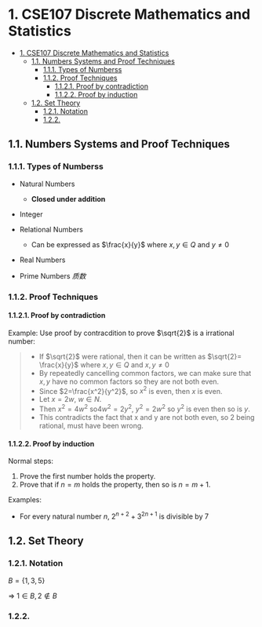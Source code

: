 # 1. CSE107 Discrete Mathematics and Statistics

<!-- TOC -->

- [1. CSE107 Discrete Mathematics and Statistics](#1-cse107-discrete-mathematics-and-statistics)
  - [1.1. Numbers Systems and Proof Techniques](#11-numbers-systems-and-proof-techniques)
    - [1.1.1. Types of Numberss](#111-types-of-numberss)
    - [1.1.2. Proof Techniques](#112-proof-techniques)
      - [1.1.2.1. Proof by contradiction](#1121-proof-by-contradiction)
      - [1.1.2.2. Proof by induction](#1122-proof-by-induction)
  - [1.2. Set Theory](#12-set-theory)
    - [1.2.1. Notation](#121-notation)
    - [1.2.2.](#122)

<!-- /TOC -->

## 1.1. Numbers Systems and Proof Techniques

### 1.1.1. Types of Numberss

* Natural Numbers
  - **Closed under addition**
* Integer
* Relational Numbers
  - Can be expressed as $\frac{x}{y}$ where $x,y\in Q$ and $y \ne 0$
  
* Real Numbers
* Prime Numbers  *质数*

### 1.1.2. Proof Techniques

#### 1.1.2.1. Proof by contradiction

Example: Use proof by contracdition to prove $\sqrt{2}$ is a irrational number:

> * If $\sqrt{2}$ were rational, then it can be written as $\sqrt{2}= \frac{x}{y}$ where $x,y\in Q$ and $x,y \ne 0$
> * By repeatedly cancelling common factors, we can make sure that $x,y$ have no common factors so they are not both even.
> * Since $2=\frac{x^2}{y^2}$, so $x^2$ is even, then $x$ is even.
> * Let $x = 2w$, $w \in N$.
> * Then $x^2 =4w^2$ so$4w^2 =2y^2$, $y^2 =2w^2$ so $y^2$ is even then so is $y$.
> * This contradicts the fact that x and y are not both even, so 2 being rational, must have been wrong.

#### 1.1.2.2. Proof by induction

Normal steps:

1. Prove the first number holds the property.
2. Prove that if $n = m$ holds the property, then so is $n=m+1$.

Examples:

* For every natural number $n$, $2^{n+2} + 3^{2n+1}$ is divisible by $7$

## 1.2. Set Theory

### 1.2.1. Notation

$B = \{1,3,5\}$

$\Rightarrow$ $1 \in B, 2 \notin B$
  
### 1.2.2.  